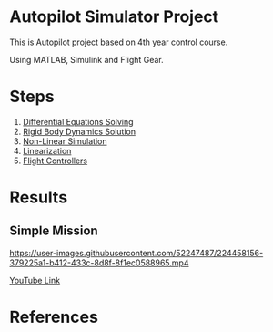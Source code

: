 # Autopilot Simulator Project

This is Autopilot project based on 4th year control course. 

Using MATLAB, Simulink and Flight Gear.

# Steps

1. [Differential Equations Solving](./Docs/odeSolution.md)
2. [Rigid Body Dynamics Solution](./Docs/RBDSolution.md)
3. [Non-Linear Simulation](./Docs/NLSim.md)
4. [Linearization](./Docs/Linearization.md)
5. [Flight Controllers](Docs/Controllers.md)

# Results

## Simple Mission

https://user-images.githubusercontent.com/52247487/224458156-379225a1-b412-433c-8d8f-8f1ec0588965.mp4

[YouTube Link](https://youtu.be/QZR4yVgZVtM)

# References

<!--add refernces-->
